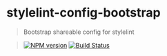 # stylelint-config-bootstrap

> Bootstrap shareable config for stylelint

> [![NPM version](http://img.shields.io/npm/v/stylelint-config-bootstrap.svg)](https://www.npmjs.org/package/stylelint-config-bootstrap) [![Build Status](https://travis-ci.org/ntwb/stylelint-config-bootstrap.svg?branch=master)](https://travis-ci.org/ntwb/stylelint-config-bootstrap)
